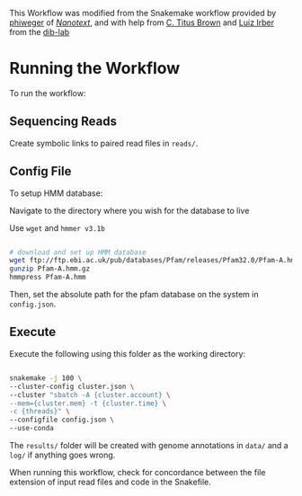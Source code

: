 This Workflow was modified from the Snakemake workflow provided by [phiweger](https://github.com/phiweger)  of [*Nanotext*](https://github.com/phiweger/nanotext), and with help from [C. Titus Brown](https://github.com/ctb) and [Luiz Irber](https://github.com/luizirber) from the [dib-lab](https://github.com/dib-lab)

# Running the Workflow

To run the workflow:

## Sequencing Reads

Create symbolic links to paired read files in `reads/`.

## Config File 

To setup HMM database:

Navigate to the directory where you wish for the database to live

Use `wget` and `hmmer v3.1b`

```bash

# download and set up HMM database
wget ftp://ftp.ebi.ac.uk/pub/databases/Pfam/releases/Pfam32.0/Pfam-A.hmm.gz
gunzip Pfam-A.hmm.gz
hmmpress Pfam-A.hmm

```

Then, set the absolute path for the pfam database on the system in `config.json`.

## Execute

Execute the following using this folder as the working directory:

```bash

snakemake -j 100 \
--cluster-config cluster.json \
--cluster "sbatch -A {cluster.account} \
--mem={cluster.mem} -t {cluster.time} \
-c {threads}" \
--configfile config.json \
--use-conda

```

The `results/` folder will  be created with genome annotations in `data/` and a `log/` if anything goes wrong.

When running this workflow, check for concordance between the file extension of input read files and code in the Snakefile.

